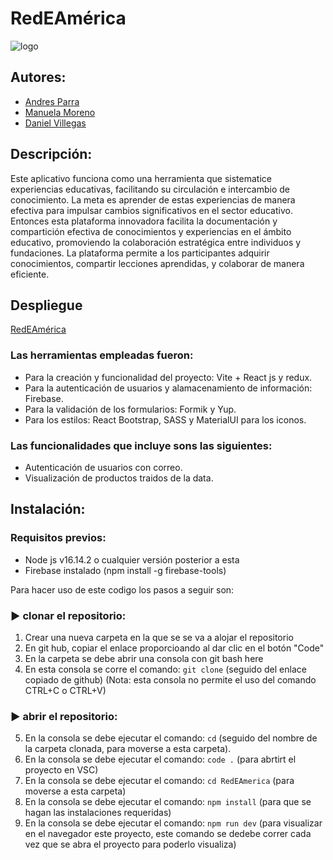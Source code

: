 # RedEAmérica
![logo](https://fcgriopailacastilla.org/wp-content/uploads/2022/11/Logo_Redeamerica_grande.jpg)
## Autores:
- [Andres Parra](https://github.com/AndresParra11)
- [Manuela Moreno](https://github.com/mamorenoc2)
- [Daniel Villegas](https://github.com/daesvi)

  
## Descripción: 
Este aplicativo funciona como una herramienta que sistematice experiencias educativas, facilitando su circulación e intercambio de conocimiento. La meta es aprender de estas experiencias de manera efectiva para impulsar cambios significativos en el sector educativo. Entonces esta plataforma innovadora facilita la documentación y compartición efectiva de conocimientos y experiencias en el ámbito educativo, promoviendo la colaboración estratégica entre individuos y fundaciones. La plataforma permite a los participantes adquirir conocimientos, compartir lecciones aprendidas, y colaborar de manera eficiente.

## Despliegue

[RedEAmérica](https://red-e-america.vercel.app/)

### Las herramientas empleadas fueron: 
- Para la creación y funcionalidad del proyecto: Vite + React js y redux.
- Para la autenticación de usuarios y alamacenamiento de información: Firebase.
- Para la validación de los formularios: Formik y Yup.
- Para los estilos: React Bootstrap,  SASS y MaterialUI para los iconos.
  
### Las funcionalidades que incluye sons las siguientes:
- Autenticación de usuarios con correo.
- Visualización de productos traidos de la data.

## Instalación: 
### Requisitos previos: 
- Node js v16.14.2 o cualquier versión posterior a esta
- Firebase instalado (npm install -g firebase-tools)

Para hacer uso de este codigo los pasos a seguir son: 
### ▶ clonar el repositorio:
1. Crear una nueva carpeta en la que se se va a alojar el repositorio
2. En git hub, copiar el enlace proporcioando al dar clic en el botón "Code" 
3. En la carpeta se debe abrir una consola con git bash here 
4. En esta consola se corre el comando: `git clone` (seguido del enlace copiado de github) (Nota: esta consola no permite el uso del comando CTRL+C o CTRL+V)
### ▶ abrir el repositorio:
5. En la consola se debe ejecutar el comando: `cd` (seguido del nombre de la carpeta clonada, para moverse a esta carpeta).
6. En la consola se debe ejecutar el comando: `code .` (para abrtirt el proyecto en VSC)
7. En la consola se debe ejecutar el comando: `cd RedEAmerica`  (para moverse a esta carpeta)
8. En la consola se debe ejecutar el comando: `npm install` (para que se hagan las instalaciones requeridas)
9. En la consola se debe ejecutar el comando: `npm run dev` (para visualizar en el navegador este proyecto, este comando se dedebe correr cada vez que se abra el proyecto para poderlo visualiza)
